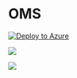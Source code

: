 # OMS



[![Deploy to Azure](http://azuredeploy.net/deploybutton.png)](https://portal.azure.com/#create/Microsoft.Template/uri/https://github.com/AsithaD/OMS/azuredeploy.json) 


<a href="https://azuredeploy.net/
   repository=https://github.com/AsithaD/OMS"
   target="_blank">
   <img src="http://azuredeploy.net/deploybutton.png"/>
</a>

<a href="https://azuredeploy.net/?repository=https://github.com/AsithaD/OMS" target="_blank">
    <img src="http://azuredeploy.net/deploybutton.png"/>
</a>
